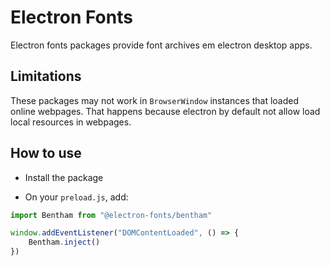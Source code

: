 # Electron Fonts

Electron fonts packages provide font archives em electron desktop apps.

## Limitations

These packages may not work in `BrowserWindow` instances that loaded online webpages. That happens because electron by default not allow load local resources in webpages.

## How to use

* Install the package

* On your `preload.js`, add:

```ts
import Bentham from "@electron-fonts/bentham"

window.addEventListener("DOMContentLoaded", () => {
    Bentham.inject()
})
```